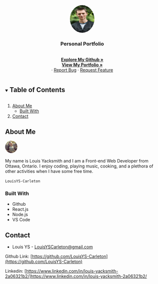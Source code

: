 <!-- PROJECT LOGO -->
<br />
<p align="center">
  <a href="https://github.com/LouisYS-Carleton/updated_portfolio">
    <img src="./public/Assets/MAT_9247.jpeg" alt="Logo" width="80" height="90" style="border-radius: 50%;">
  </a>

  <h3 align="center">Personal Portfolio</h3>

  <p align="center">
    <br />
    <a href="https://github.com/LouisYS-Carleton"><strong>Explore My Github »</strong></a>
    <br />
    <a href="https://louisys-carleton.github.io/react-portfolio/"><strong>View My Portfolio »</strong></a>
    <br />
    ·
    <a href="https://github.com/LouisYS-Carleton/Game-Helper/issues">Report Bug</a>
    ·
    <a href="https://github.com/LouisYS-Carleton/Game-Helper/issues">Request Feature</a>
  </p>
</p>

<!-- TABLE OF CONTENTS -->
<details open="open">
  <summary><h2 style="display: inline-block">Table of Contents</h2></summary>
  <ol>
    <li>
      <a href="#about-the-project">About Me</a>
      <ul>
        <li><a href="#built-with">Built With</a></li>
      </ul>
    </li>
    <li><a href="#contact">Contact</a></li>
  </ol>
</details>

<!-- ABOUT THE PROJECT -->

## About Me

<img src="./public/Assets/me.jpg" width="40px" height='40px' style="border-radius: 50%;" alt="Me">

My name is Louis Yacksmith and I am a Front-end Web Developer from Ottawa, Ontario. I enjoy coding, playing music, cooking, and a plethora of other activities when I have some free time.

`LouisYS-Carleton`

### Built With

- Github
- React.js
- Node.js
- VS Code

<!-- CONTACT -->

## Contact

- Louis YS - LouisYSCarleton@gmail.com

Github Link: [https://github.com/LouisYS-Carleton](https://github.com/LouisYS-Carleton)

Linkedin: [https://www.linkedin.com/in/louis-yacksmith-2a06321b2/]https://www.linkedin.com/in/louis-yacksmith-2a06321b2/
